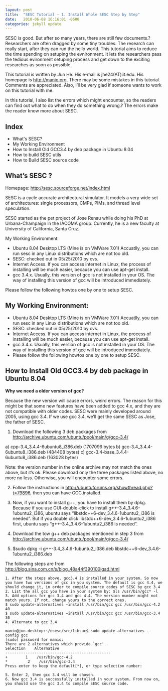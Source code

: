 ```yaml
---
layout: post
title:  "SESC Tutorial – 1. Install Whole SESC Step by Step"
date:   2010-06-08 16:16:01 -0600
categories: jekyll update
---
```



SESC is good. But after so many years, there are still few documents.? Researchers are often dragged by some tiny troubles. The research can really start, after they can run the hello world. This tutorial aims to reduce the time spending on setuping the evnironment. It lets the researchers pass the tedious evironment setuping process and get down to the exciting researches as soon as possible.

This tutorial is written by Jun He. His e-mail is jhe24(AT)iit.edu. His homepage is http://manio.org. There may be some mistakes in this tutorial. Comments are appreciated. Also, I’ll be very glad if someone wants to work on this tutorial with me.

In this tutorial, I also list the errors which might encounter, so the readers can find out what to do when they do something wrong.? The errors make the reader know more about SESC.

## Index

- What's SESC?
- My Working Environment
- How to Install Old GCC3.4 by deb package in Ubuntu 8.04
- How to build SESC utils
- How to Build SESC source code


## What’s SESC ?

Homepage: http://sesc.sourceforge.net/index.html

SESC is a cycle accurate architectural simulator. It models a very wide set of architectures: single processors, CMPs, PIMs, and thread level speculation.

SESC started as the pet project of Jose Renau while doing his PhD at Urbana-Champaign in the IACOMA group. Currently, he is a new faculty at University of California, Santa Cruz.

My Working Environment:

- Ubuntu 8.04 Desktop LTS (Mine is on VMWare 7.01) Accuatlly, you can run sesc in any Linux distributions which are not too old.
- SESC: checked out in 05/25/2010 by cvs.
- Internet Access. If you can access internet in Linux, the process of installing will be much easier, because you can use apt-get install.
- gcc 3.4.x. Usually, this version of gcc is not installed in your OS. The way of installing this version of gcc will be introduced immediately.


Please follow the following howtos one by one to setup SESC.




## My Working Environment:

- Ubuntu 8.04 Desktop LTS (Mine is on VMWare 7.01) Accuatlly, you can run sesc in any Linux distributions which are not too old.
- SESC: checked out in 05/25/2010 by cvs.
- Internet Access. If you can access internet in Linux, the process of installing will be much easier, because you can use apt-get install.
- gcc 3.4.x. Usually, this version of gcc is not installed in your OS. The way of installing this version of gcc will be introduced immediately.
- Please follow the following howtos one by one to setup SESC.



## How to Install Old GCC3.4 by deb package in Ubuntu 8.04

**Why we need a older version of gcc?**

Because the new version will cause errors, weird errors. The reason for this might be that some new features have been added to gcc 4.x, and they are not compatible with older codes. SESC were mainly developed around 2005, using gcc 3.4. If we use gcc 3.4, we’ll get the same SESC as Jose, the father of SESC.

1. Download the following 3 deb packages from http://archive.ubuntu.com/ubuntu/pool/main/g/gcc-3.4/

a)  cpp-3.4_3.4.4-6ubuntu8_i386.deb (1707096 bytes
b)  gcc-3.4_3.4.4-6ubuntu8_i386.deb (484408 bytes)
c)  gcc-3.4-base_3.4.4-6ubuntu8_i386.deb (163028 bytes)

Note: the version number in the online archive may not match the ones above, but it’s ok. Please download only the three packages listed above, no more no less. Otherwise, you will encounter some errors.

2. Follow the instructions in http://ubuntuforums.org/showthread.php?t=79896, then you can have GCC.installed.

3. Now, if you want to install g++, you have to install them by dpkg. Because if you use GUI-double-click to install g++-3.4_3.4.6-1ubuntu2_i386, ubuntu says “libstdc++6-dev_3.4.6-1ubuntu2_i386 is needed”. But if you double click libstdc++6-dev_3.4.6-1ubuntu2_i386 first, ubuntu says “g++-3.4_3.4.6-1ubuntu2_i386 is needed”.

4. Download the tow g++ deb packages mentioned in step 3 from http://archive.ubuntu.com/ubuntu/pool/main/g/gcc-3.4/

5. $sudo dpkg -i g++-3.4_3.4.6-1ubuntu2_i386.deb libstdc++6-dev_3.4.6-1ubuntu2_i386.deb

The following steps are from http://blog.sina.com.cn/s/blog_48a44f390100igad.html

    1. After the steps above, gcc3.4 is installed in your system. So now you have two versions of gcc in you system. The default is gcc 4.4, we should change it, in order to compile source codes of SESC by gcc 3.4
    2. List the all gcc you have in your system by: $ls /usr/bin/gcc* -l
    3. Add options for gcc 3.4 and gcc 4.4. The version number might not match yours. If not, change yours to the correct ones.
    $ sudo update-alternatives –install /usr/bin/gcc gcc /usr/bin/gcc-4.2 40
    $ sudo update-alternatives –install /usr/bin/gcc gcc /usr/bin/gcc-3.4 30
    4. Alternate to gcc 3.4

```
manio@jun-desktop:~/esesc/src/libsuc$ sudo update-alternatives --config gcc
[sudo] password for manio:
There are 2 alternatives which provide `gcc'.
Selection    Alternative
-----------------------------------------------
+        1    /usr/bin/gcc-4.2
*         2    /usr/bin/gcc-3.4
Press enter to keep the default[*], or type selection number:
```

    5. Enter 2, then gcc 3.4 will be chosen.
    6. Now gcc 3.4 is successfully installed in your system. From now on, you should use the gcc 3.4 to compile SESC source code.










